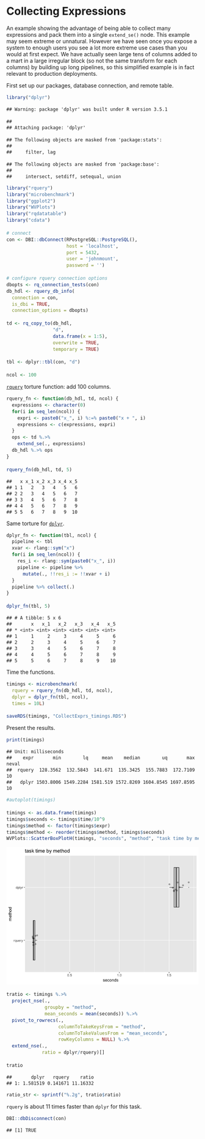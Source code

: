 Collecting Expressions
================

An example showing the advantage of being able to collect many expressions and pack them into a single `extend_se()` node. This example may seem extreme or unnatural. However we have seen once you expose a system to enough users you see a lot more extreme use cases than you would at first expect. We have actually seen large tens of columns added to a mart in a large irregular block (so not the same transform for each columns) by building up long pipelines, so this simplified example is in fact relevant to production deployments.

First set up our packages, database connection, and remote table.

``` r
library("dplyr")
```

    ## Warning: package 'dplyr' was built under R version 3.5.1

    ## 
    ## Attaching package: 'dplyr'

    ## The following objects are masked from 'package:stats':
    ## 
    ##     filter, lag

    ## The following objects are masked from 'package:base':
    ## 
    ##     intersect, setdiff, setequal, union

``` r
library("rquery")
library("microbenchmark")
library("ggplot2")
library("WVPlots")
library("rqdatatable")
library("cdata")

# connect
con <- DBI::dbConnect(RPostgreSQL::PostgreSQL(),
                      host = 'localhost',
                      port = 5432,
                      user = 'johnmount',
                      password = '')

# configure rquery connection options
dbopts <- rq_connection_tests(con)
db_hdl <- rquery_db_info(
  connection = con,
  is_dbi = TRUE,
  connection_options = dbopts)

td <- rq_copy_to(db_hdl, 
                 "d",
                 data.frame(x = 1:5),
                 overwrite = TRUE,
                 temporary = TRUE)

tbl <- dplyr::tbl(con, "d")

ncol <- 100
```

[`rquery`](https://CRAN.R-project.org/package=rquery) torture function: add 100 columns.

``` r
rquery_fn <- function(db_hdl, td, ncol) {
  expressions <- character(0)
  for(i in seq_len(ncol)) {
    expri <- paste0("x_", i) %:=% paste0("x + ", i)
    expressions <- c(expressions, expri)
  }
  ops <- td %.>%
    extend_se(., expressions)
  db_hdl %.>% ops
}

rquery_fn(db_hdl, td, 5)
```

    ##   x x_1 x_2 x_3 x_4 x_5
    ## 1 1   2   3   4   5   6
    ## 2 2   3   4   5   6   7
    ## 3 3   4   5   6   7   8
    ## 4 4   5   6   7   8   9
    ## 5 5   6   7   8   9  10

Same torture for [`dplyr`](https://CRAN.R-project.org/package=dplyr).

``` r
dplyr_fn <- function(tbl, ncol) {
  pipeline <- tbl
  xvar <- rlang::sym("x")
  for(i in seq_len(ncol)) {
    res_i <- rlang::sym(paste0("x_", i))
    pipeline <- pipeline %>%
      mutate(., !!res_i := !!xvar + i)
  }
  pipeline %>% collect(.)
}

dplyr_fn(tbl, 5)
```

    ## # A tibble: 5 x 6
    ##       x   x_1   x_2   x_3   x_4   x_5
    ## * <int> <int> <int> <int> <int> <int>
    ## 1     1     2     3     4     5     6
    ## 2     2     3     4     5     6     7
    ## 3     3     4     5     6     7     8
    ## 4     4     5     6     7     8     9
    ## 5     5     6     7     8     9    10

Time the functions.

``` r
timings <- microbenchmark(
  rquery = rquery_fn(db_hdl, td, ncol),
  dplyr = dplyr_fn(tbl, ncol),
  times = 10L)

saveRDS(timings, "CollectExprs_timings.RDS")
```

Present the results.

``` r
print(timings)
```

    ## Unit: milliseconds
    ##    expr       min        lq     mean    median        uq       max neval
    ##  rquery  128.3562  132.5843  141.671  135.3425  155.7883  172.7109    10
    ##   dplyr 1503.8006 1549.2284 1581.519 1572.8269 1604.8545 1697.8595    10

``` r
#autoplot(timings)

timings <- as.data.frame(timings)
timings$seconds <- timings$time/10^9
timings$method <- factor(timings$expr)
timings$method <- reorder(timings$method, timings$seconds)
WVPlots::ScatterBoxPlotH(timings, "seconds", "method", "task time by method")
```

![](CollectExprs_files/figure-markdown_github/present-1.png)

``` r
tratio <- timings %.>%
  project_nse(., 
              groupby = "method", 
              mean_seconds = mean(seconds)) %.>%
  pivot_to_rowrecs(., 
                   columnToTakeKeysFrom = "method", 
                   columnToTakeValuesFrom = "mean_seconds", 
                   rowKeyColumns = NULL) %.>%
  extend_nse(.,
             ratio = dplyr/rquery)[]

tratio
```

    ##       dplyr   rquery    ratio
    ## 1: 1.581519 0.141671 11.16332

``` r
ratio_str <- sprintf("%.2g", tratio$ratio)
```

`rquery` is about 11 times faster than `dplyr` for this task.

``` r
DBI::dbDisconnect(con)
```

    ## [1] TRUE
